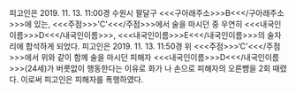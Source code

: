 피고인은 2019. 11. 13. 11:00경 수원시 팔달구 <<<구아래주소>>>B<<</구아래주소>>>에 있는, <<<주점>>>'C'<<</주점>>>에서 술을 마시던 중 우연히 <<<내국인이름>>>D<<</내국인이름>>>, <<<내국인이름>>>E<<</내국인이름>>>의 술자리에 합석하게 되었다.
피고인은 2019. 11. 13. 11:50경 위 <<<주점>>>‘C'<<</주점>>>에서 위와 같이 함께 술을 마시던 피해자 <<<내국인이름>>>D<<</내국인이름>>>(24세)가 버릇없이 행동한다는 이유로 화가 나 손으로 피해자의 오른뺨을 2회 때렸다.
이로써 피고인은 피해자를 폭행하였다.